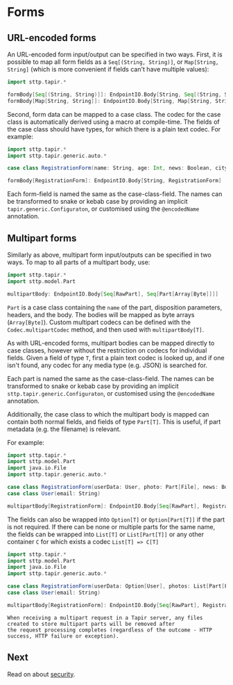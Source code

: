 # Forms

## URL-encoded forms

An URL-encoded form input/output can be specified in two ways. First, it is possible to map all form fields as a
`Seq[(String, String)]`, or `Map[String, String]` (which is more convenient if fields can't have multiple values):

```scala
import sttp.tapir.*

formBody[Seq[(String, String)]]: EndpointIO.Body[String, Seq[(String, String)]]
formBody[Map[String, String]]: EndpointIO.Body[String, Map[String, String]]
```

Second, form data can be mapped to a case class. The codec for the case class is automatically derived using a macro at 
compile-time. The fields of the case class should have types, for which there is a plain text codec. For example:

```scala
import sttp.tapir.*
import sttp.tapir.generic.auto.*

case class RegistrationForm(name: String, age: Int, news: Boolean, city: Option[String])

formBody[RegistrationForm]: EndpointIO.Body[String, RegistrationForm]
```

Each form-field is named the same as the case-class-field. The names can be transformed to snake or kebab case by 
providing an implicit `tapir.generic.Configuraton`, or customised using the `@encodedName` annotation. 

## Multipart forms

Similarly as above, multipart form input/outputs can be specified in two ways. To map to all parts of a multipart body,
use:

```scala
import sttp.tapir.*
import sttp.model.Part

multipartBody: EndpointIO.Body[Seq[RawPart], Seq[Part[Array[Byte]]]]
```

`Part` is a case class containing the `name` of the part, disposition parameters, headers, and the body. The bodies 
will be mapped as byte arrays (`Array[Byte]`). Custom multipart codecs can be defined with the `Codec.multipartCodec`
method, and then used with `multipartBody[T]`.

As with URL-encoded forms, multipart bodies can be mapped directly to case classes, however without the restriction
on codecs for individual fields. Given a field of type `T`, first a plain text codec is looked up, and if one isn't
found, any codec for any media type (e.g. JSON) is searched for.

Each part is named the same as the case-class-field. The names can be transformed to snake or kebab case by 
providing an implicit `sttp.tapir.generic.Configuraton`, or customised using the `@encodedName` annotation. 
 
Additionally, the case class to which the multipart body is mapped can contain both normal fields, and fields of type 
`Part[T]`. This is useful, if part metadata (e.g. the filename) is relevant.

For example:

```scala
import sttp.tapir.*
import sttp.model.Part
import java.io.File
import sttp.tapir.generic.auto.*

case class RegistrationForm(userData: User, photo: Part[File], news: Boolean)
case class User(email: String)

multipartBody[RegistrationForm]: EndpointIO.Body[Seq[RawPart], RegistrationForm]
```

The fields can also be wrapped into `Option[T]` or `Option[Part[T]]` if the part is not required.
If there can be none or multiple parts for the same name, the fields can be wrapped into `List[T]` or `List[Part[T]]`
or any other container `C` for which exists a codec `List[T] => C[T]`

```scala
import sttp.tapir.*
import sttp.model.Part
import java.io.File
import sttp.tapir.generic.auto.*

case class RegistrationForm(userData: Option[User], photos: List[Part[File]], news: Option[Part[Boolean]])
case class User(email: String)

multipartBody[RegistrationForm]: EndpointIO.Body[Seq[RawPart], RegistrationForm]
```

```{warning}
When receiving a multipart request in a Tapir server, any files created to store multipart parts will be removed after 
the request processing completes (regardless of the outcome - HTTP success, HTTP failure or exception).
```

## Next

Read on about [security](security.md).
